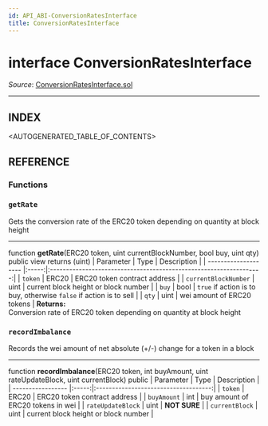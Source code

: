 ```yaml
---
id: API_ABI-ConversionRatesInterface
title: ConversionRatesInterface
---
```

[//]: # (tagline)
# interface ConversionRatesInterface

*Source*: [ConversionRatesInterface.sol](https://github.com/KyberNetwork/smart-contracts/blob/master/contracts/sol4/ConversionRatesInterface.sol)
___

## INDEX

<AUTOGENERATED_TABLE_OF_CONTENTS>

## REFERENCE

### Functions

### `getRate`
Gets the conversion rate of the ERC20 token depending on quantity at block height
___
function __getRate__(ERC20 token, uint currentBlockNumber, bool buy, uint qty) public view returns (uint)
| Parameter            | Type  | Description                                                        |
| -------------------- |:-----:|:------------------------------------------------------------------:|
| `token`              | ERC20 | ERC20 token contract address                                       |
| `currentBlockNumber` | uint  | current block height or block number                               |
| `buy`                | bool  | `true` if action is to buy, otherwise `false` if action is to sell |
| `qty`                | uint  | wei amount of ERC20 tokens                                         |
**Returns:**\
Conversion rate of ERC20 token depending on quantity at block height
<br />

### `recordImbalance`
Records the wei amount of net absolute (+/-) change for a token in a block
___
function __recordImbalance__(ERC20 token, int buyAmount, uint rateUpdateBlock, uint currentBlock) public
| Parameter         | Type  | Description                          |
| ----------------- |:-----:|:------------------------------------:|
| `token`           | ERC20 | ERC20 token contract address         |
| `buyAmount`       | int   | buy amount of ERC20 tokens in wei    |
| `rateUpdateBlock` | uint  | **NOT SURE**                         |
| `currentBlock`    | uint  | current block height or block number |
<br />
